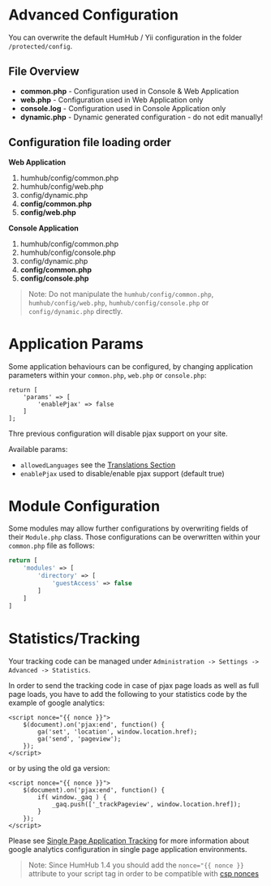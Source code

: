 Advanced Configuration
======================

You can overwrite the default HumHub / Yii configuration in the folder `/protected/config`. 

File Overview
-------------

- **common.php**  - Configuration used in Console & Web Application
- **web.php** - Configuration used in Web Application only
- **console.log** - Configuration used in Console Application only
- **dynamic.php** - Dynamic generated configuration - do not edit manually!

Configuration file loading order
---------------------------------

**Web Application**

1. humhub/config/common.php
2. humhub/config/web.php
3. config/dynamic.php
4. **config/common.php**
5. **config/web.php**


**Console Application**

1. humhub/config/common.php
2. humhub/config/console.php
3. config/dynamic.php
4. **config/common.php**
5. **config/console.php**

> Note: Do not manipulate the `humhub/config/common.php`, `humhub/config/web.php`, `humhub/config/console.php`  or  `config/dynamic.php` directly. 

# Application Params

Some application behaviours can be configured, by changing application parameters within your `common.php`, `web.php` or `console.php`:

```
return [
    'params' => [
        'enablePjax' => false
    ]
];
```

Thre previous configuration will disable pjax support on your site.

Available params:

- `allowedLanguages` see the [Translations Section](translations.md)
- `enablePjax` used to disable/enable pjax support (default true)

# Module Configuration

Some modules may allow further configurations by overwriting fields of their `Module.php` class. 
Those configurations can be overwritten within your `common.php` file as follows:

```php
return [
    'modules' => [
        'directory' => [
            'guestAccess' => false 
        ]
    ]
]
```

# Statistics/Tracking

Your tracking code can be managed under `Administration -> Settings -> Advanced -> Statistics`.

In order to send the tracking code in case of pjax page loads as well as full page loads, you have to add the following to your statistics code by the example of google analytics:


```twig
<script nonce="{{ nonce }}">
    $(document).on('pjax:end', function() {
        ga('set', 'location', window.location.href);
        ga('send', 'pageview');
    });
</script>
```

or by using the old ga version:

```twig
<script nonce="{{ nonce }}">
    $(document).on('pjax:end', function() {
        if( window._gaq ) {
            _gaq.push(['_trackPageview', window.location.href]);
        }
    });
</script>
```

Please see [Single Page Application Tracking](https://developers.google.com/analytics/devguides/collection/analyticsjs/single-page-applications)
for more information about google analytics configuration in single page application environments.

> Note: Since HumHub 1.4 you should add the `nonce="{{ nonce }}` attribute to your script tag in order to be compatible with [csp nonces](security.md#security-configuration)